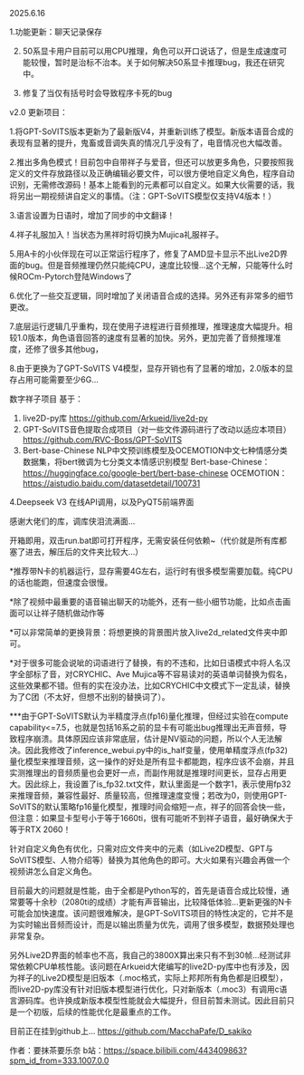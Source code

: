 2025.6.16

1.功能更新：聊天记录保存

2. 50系显卡用户目前可以用CPU推理，角色可以开口说话了，但是生成速度可能较慢，暂时是治标不治本。关于如何解决50系显卡推理bug，我还在研究中。
   
3. 修复了当仅有括号时会导致程序卡死的bug

v2.0 更新项目：

1.将GPT-SoVITS版本更新为了最新版V4，并重新训练了模型。新版本语音合成的表现有显著的提升，鬼畜或音调失真的情况几乎没有了，电音情况也大幅改善。

2.推出多角色模式！目前包中自带祥子与爱音，但还可以放更多角色，只要按照我定义的文件存放路径以及正确编辑必要文件，可以很方便地自定义角色，程序自动识别，无需修改源码！基本上能看到的元素都可以自定义。如果大伙需要的话，我将另出一期视频讲自定义的事情。（注：GPT-SoVITS模型仅支持V4版本！）

3.语言设置为日语时，增加了同步的中文翻译！

4.祥子礼服加入！当状态为黑祥时将切换为Mujica礼服祥子。

5.用A卡的小伙伴现在可以正常运行程序了，修复了AMD显卡显示不出Live2D界面的bug。但是音频推理仍然只能纯CPU，速度比较慢...这个无解，只能等什么时候ROCm-Pytorch登陆Windows了

6.优化了一些交互逻辑，同时增加了关闭语音合成的选择。另外还有非常多的细节更改。

7.底层运行逻辑几乎重构，现在使用子进程进行音频推理，推理速度大幅提升。相较1.0版本，角色语音回答的速度有显著的加快。另外，更加完善了音频推理准度，还修了很多其他bug，

8.由于更换为了GPT-SoVITS V4模型，显存开销也有了显著的增加，2.0版本的显存占用可能需要至少6G...


数字祥子项目
基于：
1. live2D-py库	https://github.com/Arkueid/live2d-py
2. GPT-SoVITS音色提取合成项目（对一些文件源码进行了改动以适应本项目）	https://github.com/RVC-Boss/GPT-SoVITS
3. Bert-base-Chinese NLP中文预训练模型及OCEMOTION中文七种情感分类数据集，将bert微调为七分类文本情感识别模型
	Bert-base-Chinese：https://huggingface.co/google-bert/bert-base-chinese 	OCEMOTION：https://aistudio.baidu.com/datasetdetail/100731

4.Deepseek V3 在线API调用，以及PyQT5前端界面

感谢大佬们的库，调库侠泪流满面...

开箱即用，双击run.bat即可打开程序，无需安装任何依赖~（代价就是所有库都塞了进去，解压后的文件夹比较大...）

*推荐带N卡的机器运行，显存需要4G左右，运行时有很多模型需要加载。纯CPU的话也能跑，但速度会很慢。

*除了视频中最重要的语音输出聊天的功能外，还有一些小细节功能，比如点击画面可以让祥子随机做动作等

*可以非常简单的更换背景：将想更换的背景图片放入live2d_related文件夹中即可。

*对于很多可能会说呲的词语进行了替换，有的不违和，比如日语模式中将人名汉字全部标了音，对CRYCHIC、Ave Mujica等不容易读对的英语单词替换为假名，这些效果都不错。但有的实在没办法，比如CRYCHIC中文模式下一定乱读，替换为了C团（不太好，但想不出别的替换词了）。


***由于GPT-SoVITS默认为半精度浮点(fp16)量化推理，但经过实验在compute capability<=7.5，也就是包括16系之前的显卡有可能出bug推理出无声音频，导致程序崩溃。具体原因应该非常底层，估计是NV驱动的问题，所以个人无法解决。因此我修改了inference_webui.py中的is_half变量，使用单精度浮点(fp32)量化模型来推理音频，这一操作的好处是所有显卡都能跑，程序应该不会崩，并且实测推理出的音频质量也会更好一点，而副作用就是推理时间更长，显存占用更大。因此综上，我设置了is_fp32.txt文件，默认里面是一个数字1，表示使用fp32来推理音频，兼容性最好、质量较高，但推理速度变慢；若改为0，则使用GPT-SoVITS的默认策略fp16量化模型，推理时间会缩短一点，祥子的回答会快一些，但注意：如果显卡型号小于等于1660ti，很有可能听不到祥子语音，最好确保大于等于RTX 2060！

针对自定义角色有优化，只需对应文件夹中的元素（如Live2D模型、GPT与SoVITS模型、人物介绍等）替换为其他角色的即可。大火如果有兴趣会再做一个视频讲怎么自定义角色。

目前最大的问题就是性能，由于全都是Python写的，首先是语音合成比较慢，通常要等十余秒（2080ti的成绩）才能有声音输出，比较降低体验...更新更强的N卡可能会加快速度。该问题很难解决，是GPT-SoVITS项目的特性决定的，它并不是为实时输出音频而设计，而是以输出质量为优先，调用了很多模型，数据预处理也非常复杂。

另外Live2D界面的帧率也不高，我自己的3800X算出来只有不到30帧...经测试非常依赖CPU单核性能。该问题在Arkueid大佬编写的live2D-py库中也有涉及，因为祥子的Live2D模型是旧版本（.moc格式，实际上邦邦所有角色都是旧模型），而live2D-py库没有针对旧版本模型进行优化，只对新版本（.moc3）有调用c语言源码库。也许换成新版本模型性能就会大幅提升，但目前暂未测试。因此目前只是一个初版，后续的性能优化是最重点的工作。

目前正在挂到github上... https://github.com/MacchaPafe/D_sakiko


作者：要抹茶要乐奈   b站：https://space.bilibili.com/443409863?spm_id_from=333.1007.0.0

